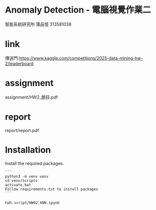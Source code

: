 # Anomaly Detection - 電腦視覺作業二

智能系統研究所 蒲品憶 313581038

# link
傳送門:https://www.kaggle.com/competitions/2025-data-mining-hw-2/leaderboard

# assignment

assignment/HW2_題目.pdf

# report

report/report.pdf

# Installation

Install the required packages.

    ```
    python3 -m venv venv
    cd venv/Scripts
    activate.bat
    Follow requirements.txt to install packages
    ```
    
run: `script/HW02_KNN.ipynb` 

